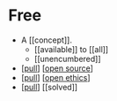 # Free

- A [[concept]].
  - [[available]] to [[all]]
  - [[unencumbered]]
- [[pull]] [[open source]]
- [[pull]] [[open ethics]]
- [[pull]] [[solved]]


[//begin]: # "Autogenerated link references for markdown compatibility"
[pull]: pull "Pull"
[open source]: open-source "Open Source"
[open ethics]: open-ethics "Open Ethics"
[//end]: # "Autogenerated link references"